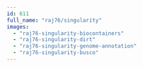 ```yaml
---
id: 611
full_name: "raj76/singularity"
images: 
  - "raj76-singularity-biocontainers"
  - "raj76-singularity-dirt"
  - "raj76-singularity-genome-annotation"
  - "raj76-singularity-busco"
---
```

